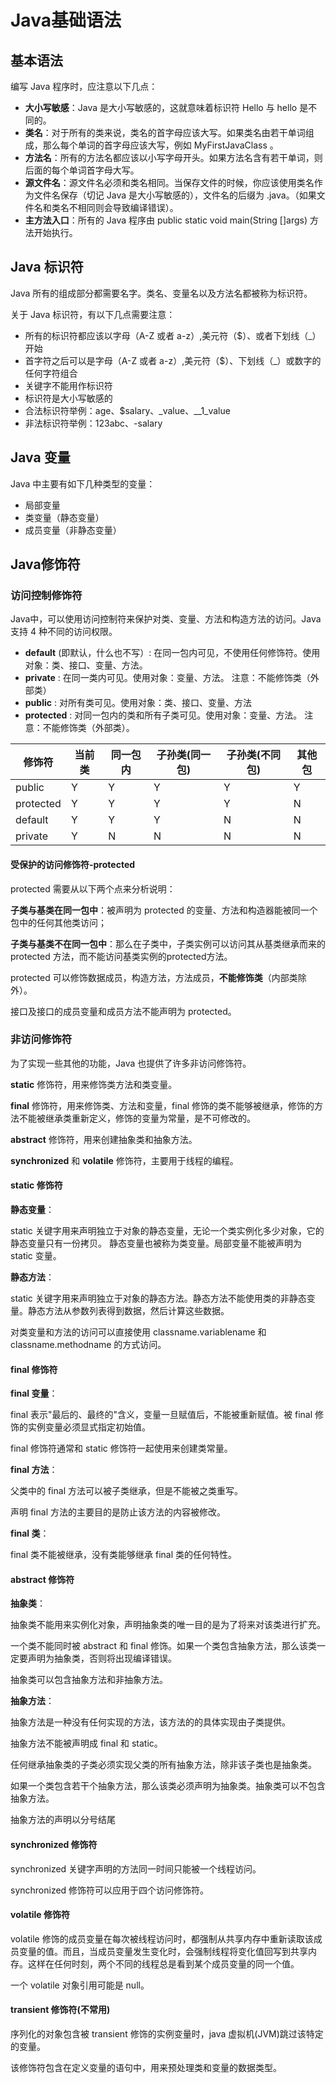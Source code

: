 # Java基础语法

## 基本语法

编写 Java 程序时，应注意以下几点：

* **大小写敏感**：Java 是大小写敏感的，这就意味着标识符 Hello 与 hello 是不同的。
* **类名**：对于所有的类来说，类名的首字母应该大写。如果类名由若干单词组成，那么每个单词的首字母应该大写，例如 MyFirstJavaClass 。
* **方法名**：所有的方法名都应该以小写字母开头。如果方法名含有若干单词，则后面的每个单词首字母大写。
* **源文件名**：源文件名必须和类名相同。当保存文件的时候，你应该使用类名作为文件名保存（切记 Java 是大小写敏感的），文件名的后缀为 .java。（如果文件名和类名不相同则会导致编译错误）。
* **主方法入口**：所有的 Java 程序由 public static void main(String []args) 方法开始执行。

## Java 标识符

Java 所有的组成部分都需要名字。类名、变量名以及方法名都被称为标识符。

关于 Java 标识符，有以下几点需要注意：

* 所有的标识符都应该以字母（A-Z 或者 a-z）,美元符（$）、或者下划线（_）开始
* 首字符之后可以是字母（A-Z 或者 a-z）,美元符（$）、下划线（_）或数字的任何字符组合
* 关键字不能用作标识符
* 标识符是大小写敏感的
* 合法标识符举例：age、$salary、_value、__1_value
* 非法标识符举例：123abc、-salary

## Java 变量

Java 中主要有如下几种类型的变量：

* 局部变量
* 类变量（静态变量）
* 成员变量（非静态变量）


## Java修饰符

### 访问控制修饰符

Java中，可以使用访问控制符来保护对类、变量、方法和构造方法的访问。Java 支持 4 种不同的访问权限。

* **default** (即默认，什么也不写）: 在同一包内可见，不使用任何修饰符。使用对象：类、接口、变量、方法。
* **private** : 在同一类内可见。使用对象：变量、方法。 注意：不能修饰类（外部类）
* **public** : 对所有类可见。使用对象：类、接口、变量、方法
* **protected** : 对同一包内的类和所有子类可见。使用对象：变量、方法。 注意：不能修饰类（外部类）。

|修饰符|当前类|同一包内|子孙类(同一包)|子孙类(不同包)|其他包|
|------|------|------|------|------|------|
|public|Y|Y|Y|Y|Y|
|protected|Y|Y|Y|Y|N|
|default|Y|Y|Y|N|N|
|private|Y|N|N|N|N|

#### 受保护的访问修饰符-protected

protected 需要从以下两个点来分析说明：

**子类与基类在同一包中**：被声明为 protected 的变量、方法和构造器能被同一个包中的任何其他类访问；

**子类与基类不在同一包中**：那么在子类中，子类实例可以访问其从基类继承而来的 protected 方法，而不能访问基类实例的protected方法。

protected 可以修饰数据成员，构造方法，方法成员，**不能修饰类**（内部类除外）。

接口及接口的成员变量和成员方法不能声明为 protected。

### 非访问修饰符

为了实现一些其他的功能，Java 也提供了许多非访问修饰符。

**static** 修饰符，用来修饰类方法和类变量。

**final** 修饰符，用来修饰类、方法和变量，final 修饰的类不能够被继承，修饰的方法不能被继承类重新定义，修饰的变量为常量，是不可修改的。

**abstract** 修饰符，用来创建抽象类和抽象方法。

**synchronized** 和 **volatile** 修饰符，主要用于线程的编程。

#### static 修饰符

**静态变量**：

static 关键字用来声明独立于对象的静态变量，无论一个类实例化多少对象，它的静态变量只有一份拷贝。 静态变量也被称为类变量。局部变量不能被声明为 static 变量。

**静态方法**：

static 关键字用来声明独立于对象的静态方法。静态方法不能使用类的非静态变量。静态方法从参数列表得到数据，然后计算这些数据。

对类变量和方法的访问可以直接使用 classname.variablename 和 classname.methodname 的方式访问。

#### final 修饰符

**final 变量**：

final 表示"最后的、最终的"含义，变量一旦赋值后，不能被重新赋值。被 final 修饰的实例变量必须显式指定初始值。

final 修饰符通常和 static 修饰符一起使用来创建类常量。

**final 方法**：

父类中的 final 方法可以被子类继承，但是不能被之类重写。

声明 final 方法的主要目的是防止该方法的内容被修改。

**final 类**：

final 类不能被继承，没有类能够继承 final 类的任何特性。

#### abstract 修饰符

**抽象类**：

抽象类不能用来实例化对象，声明抽象类的唯一目的是为了将来对该类进行扩充。

一个类不能同时被 abstract 和 final 修饰。如果一个类包含抽象方法，那么该类一定要声明为抽象类，否则将出现编译错误。

抽象类可以包含抽象方法和非抽象方法。

**抽象方法**：

抽象方法是一种没有任何实现的方法，该方法的的具体实现由子类提供。

抽象方法不能被声明成 final 和 static。

任何继承抽象类的子类必须实现父类的所有抽象方法，除非该子类也是抽象类。

如果一个类包含若干个抽象方法，那么该类必须声明为抽象类。抽象类可以不包含抽象方法。

抽象方法的声明以分号结尾

#### synchronized 修饰符

synchronized 关键字声明的方法同一时间只能被一个线程访问。

synchronized 修饰符可以应用于四个访问修饰符。

#### volatile 修饰符

volatile 修饰的成员变量在每次被线程访问时，都强制从共享内存中重新读取该成员变量的值。而且，当成员变量发生变化时，会强制线程将变化值回写到共享内存。这样在任何时刻，两个不同的线程总是看到某个成员变量的同一个值。

一个 volatile 对象引用可能是 null。

#### transient 修饰符(不常用)

序列化的对象包含被 transient 修饰的实例变量时，java 虚拟机(JVM)跳过该特定的变量。

该修饰符包含在定义变量的语句中，用来预处理类和变量的数据类型。
